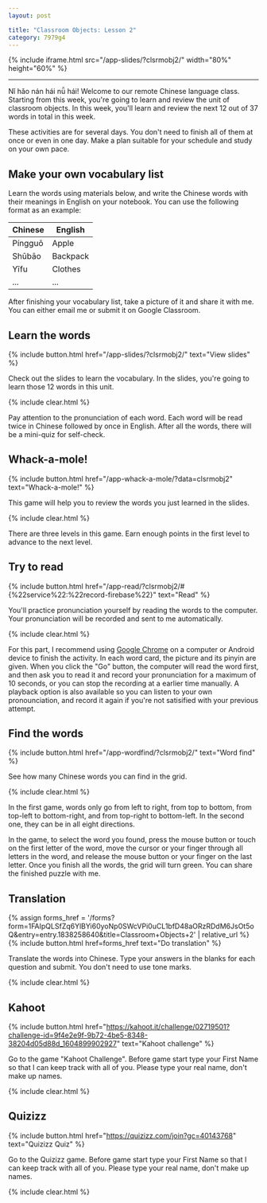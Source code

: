 ```yaml
---
layout: post

title: "Classroom Objects: Lesson 2"
category: 7979g4
---
```


{% include iframe.html src="/app-slides/?clsrmobj2/" width="80%" height="60%" %}

---

Nǐ hǎo nán hái nǚ hái! Welcome to our remote Chinese language class. Starting from this week, you're going to learn and review the unit of classroom objects. In this week, you'll learn and review the next 12 out of 37 words in total in this week.

These activities are for several days. You don't need to finish all of them at once or even in one day. Make a plan suitable for your schedule and study on your own pace.

## Make your own vocabulary list

Learn the words using materials below, and write the Chinese words with their meanings in English on your notebook. You can use the following format as an example:

| **Chinese** | **English** |
|---------|---------|
| Píngguǒ | Apple   |
| Shūbāo  | Backpack|
| Yīfu    | Clothes |
| ...     | ...     |

After finishing your vocabulary list, take a picture of it and share it with me. You can either email me or submit it on Google Classroom.

## Learn the words

{% include button.html href="/app-slides/?clsrmobj2/" text="View slides" %}

Check out the slides to learn the vocabulary. In the slides, you're going to learn those 12 words in this unit.

{% include clear.html %}

Pay attention to the pronunciation of each word. Each word will be read twice in Chinese followed by once in English. After all the words, there will be a mini-quiz for self-check.

## Whack-a-mole!

{% include button.html href="/app-whack-a-mole/?data=clsrmobj2" text="Whack-a-mole!" %}

This game will help you to review the words you just learned in the slides. 

{% include clear.html %}

There are three levels in this game. Earn enough points in the first level to advance to the next level.

## Try to read

{% include button.html href="/app-read/?clsrmobj2/#{%22service%22:%22record-firebase%22}" text="Read" %}

You'll practice pronunciation yourself by reading the words to the computer. Your pronunciation will be recorded and sent to me automatically.

{% include clear.html %}

For this part, I recommend using [Google Chrome][chrome] on a computer or Android device to finish the activity. In each word card, the picture and its pinyin are given. When you click the "Go" button, the computer will read the word first, and then ask you to read it and record your pronunciation for a maximum of 10 seconds, or you can stop the recording at a earlier time manually. A playback option is also available so you can listen to your own pronounciation, and record it again if you're not satisified with your previous attempt.

## Find the words

{% include button.html href="/app-wordfind/?clsrmobj2/" text="Word find" %}

See how many Chinese words you can find in the grid.

{% include clear.html %}

In the first game, words only go from left to right, from top to bottom, from top-left to bottom-right, and from top-right to bottom-left. In the second one, they can be in all eight directions.

In the game, to select the word you found, press the mouse button or touch on the first letter of the word, move the cursor or your finger through all letters in the word, and release the mouse button or your finger on the last letter. Once you finish all the words, the grid will turn green. You can share the finished puzzle with me.

## Translation

{% assign forms_href = '/forms?form=1FAIpQLSfZq6YlBYi60yoNp0SWcVPi0uCL1bfD48aORzRDdM6JsOt5oQ&entry=entry.1838258640&title=Classroom+Objects+2' | relative_url %}
{% include button.html href=forms_href text="Do translation" %}

Translate the words into Chinese. Type your answers in the blanks for each question and submit. You don't need to use tone marks.

{% include clear.html %}

## Kahoot

{% include button.html href="https://kahoot.it/challenge/02719501?challenge-id=9f4e2e9f-9b72-4be5-8348-38204d05d88d_1604899902927" text="Kahoot challenge" %}

Go to the game "Kahoot Challenge". Before game start type your First Name so that I can keep track with all of you. Please type your real name, don't make up names.

{% include clear.html %}

## Quizizz

{% include button.html href="https://quizizz.com/join?gc=40143768" text="Quizizz Quiz" %}

Go to the Quizizz game. Before game start type your First Name so that I can keep track with all of you. Please type your real name, don't make up names.

{% include clear.html %}

[chrome]: https://www.google.com/intl/en/chrome/
